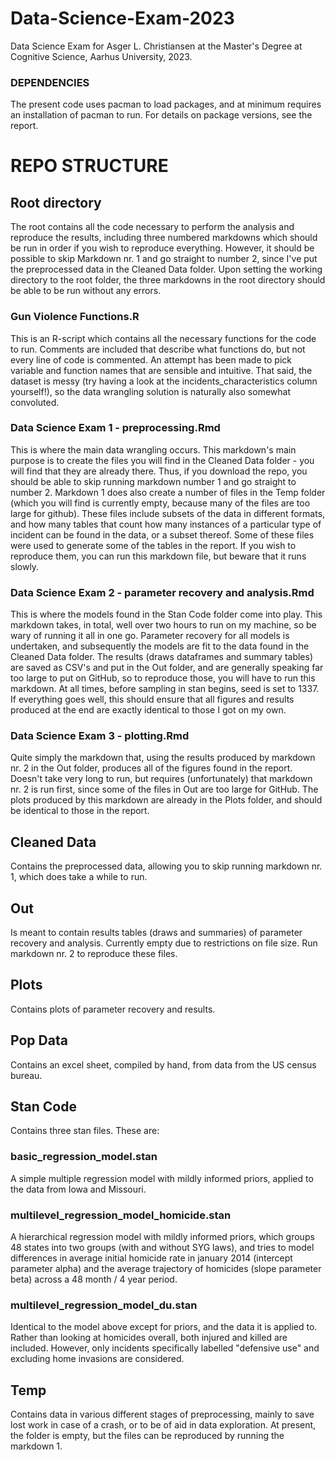 # Data-Science-Exam-2023
Data Science Exam for Asger L. Christiansen at the Master's Degree at Cognitive Science, Aarhus University, 2023.
### DEPENDENCIES
The present code uses pacman to load packages, and at minimum requires an installation of pacman to run. For details on package versions, see the report.

# REPO STRUCTURE

## Root directory
The root contains all the code necessary to perform the analysis and reproduce the results, including three numbered markdowns which should be run in order if you wish to reproduce everything. However, it should be possible to skip Markdown nr. 1 and go straight to number 2, since I've put the preprocessed data in the Cleaned Data folder.
Upon setting the working directory to the root folder, the three markdowns in the root directory should be able to be run without any errors.

### Gun Violence Functions.R
This is an R-script which contains all the necessary functions for the code to run. Comments are included that describe what functions do, but not every line of code is commented. An attempt has been made to pick variable and function names that are sensible and intuitive. That said, the dataset is messy (try having a look at the incidents_characteristics column yourself!), so the data wrangling solution is naturally also somewhat convoluted.

### Data Science Exam 1 - preprocessing.Rmd
This is where the main data wrangling occurs. This markdown's main purpose is to create the files you will find in the Cleaned Data folder - you will find that they are already there. Thus, if you download the repo, you should be able to skip running markdown number 1 and go straight to number 2.
Markdown 1 does also create a number of files in the Temp folder (which you will find is currently empty, because many of the files are too large for github). These files include subsets of the data in different formats, and how many tables that count how many instances of a particular type of incident can be found in the data, or a subset thereof. Some of these files were used to generate some of the tables in the report. If you wish to reproduce them, you can run this markdown file, but beware that it runs slowly.

### Data Science Exam 2 - parameter recovery and analysis.Rmd
This is where the models found in the Stan Code folder come into play. This markdown takes, in total, well over two hours to run on my machine, so be wary of running it all in one go.
Parameter recovery for all models is undertaken, and subsequently the models are fit to the data found in the Cleaned Data folder. The results (draws dataframes and summary tables) are saved as CSV's and put in the Out folder, and are generally speaking far too large to put on GitHub, so to reproduce those, you will have to run this markdown.
At all times, before sampling in stan begins, seed is set to 1337. If everything goes well, this should ensure that all figures and results produced at the end are exactly identical to those I got on my own.

### Data Science Exam 3 - plotting.Rmd
Quite simply the markdown that, using the results produced by markdown nr. 2 in the Out folder, produces all of the figures found in the report. Doesn't take very long to run, but requires (unfortunately) that markdown nr. 2 is run first, since some of the files in Out are too large for GitHub.
The plots produced by this markdown are already in the Plots folder, and should be identical to those in the report.

## Cleaned Data
Contains the preprocessed data, allowing you to skip running markdown nr. 1, which does take a while to run.

## Out
Is meant to contain results tables (draws and summaries) of parameter recovery and analysis. Currently empty due to restrictions on file size. Run markdown nr. 2 to reproduce these files.

## Plots
Contains plots of parameter recovery and results.

## Pop Data
Contains an excel sheet, compiled by hand, from data from the US census bureau.

## Stan Code
Contains three stan files. These are:
### basic_regression_model.stan
A simple multiple regression model with mildly informed priors, applied to the data from Iowa and Missouri.

### multilevel_regression_model_homicide.stan
A hierarchical regression model with mildly informed priors, which groups 48 states into two groups (with and without SYG laws), and tries to model differences in average initial homicide rate in january 2014 (intercept parameter alpha) and the average trajectory of homicides (slope parameter beta) across a 48 month / 4 year period.

### multilevel_regression_model_du.stan
Identical to the model above except for priors, and the data it is applied to. Rather than looking at homicides overall, both injured and killed are included. However, only incidents specifically labelled "defensive use" and excluding home invasions are considered.

## Temp
Contains data in various different stages of preprocessing, mainly to save lost work in case of a crash, or to be of aid in data exploration. At present, the folder is empty, but the files can be reproduced by running the markdown 1.
